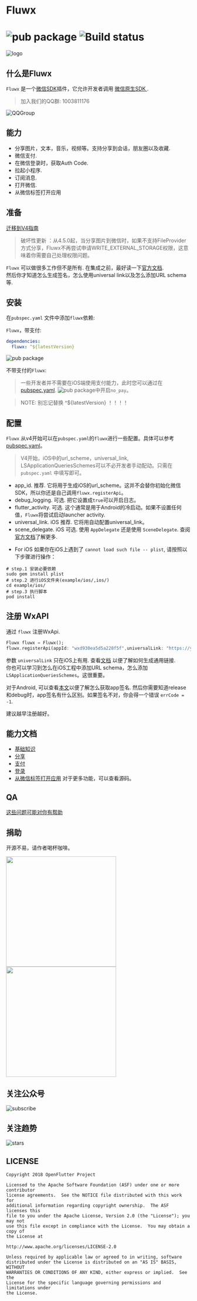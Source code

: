 # Fluwx
![pub package](https://img.shields.io/pub/v/fluwx.svg)
![Build status](https://github.com/OpenFlutter/fluwx/actions/workflows/build_test.yml/badge.svg)
======

![logo](https://gitee.com/OpenFlutter/resoures-repository/raw/master/fluwx/fluwx_logo.png)

## 什么是Fluwx
`Fluwx` 是一个[微信SDK](https://developers.weixin.qq.com/doc/oplatform/Mobile_App/Resource_Center_Homepage.html)插件，它允许开发者调用
[微信原生SDK ](https://developers.weixin.qq.com/doc/oplatform/Mobile_App/Resource_Center_Homepage.html).


> 加入我们的QQ群: 1003811176

![QQGroup](https://gitee.com/OpenFlutter/resoures-repository/raw/master/common/flutter.png)

## 能力

- 分享图片，文本，音乐，视频等。支持分享到会话，朋友圈以及收藏.
- 微信支付.
- 在微信登录时，获取Auth Code.
- 拉起小程序.
- 订阅消息.
- 打开微信.
- 从微信标签打开应用

## 准备

[迁移到V4指南](./doc/MIGRATE_TO_V4_CN.md)

> 破坏性更新 ：从4.5.0起，当分享图片到微信时，如果不支持FileProvider方式分享，Fluwx不再尝试申请WRITE_EXTERNAL_STORAGE权限，这意味着你需要自己处理权限问题。


`Fluwx` 可以做很多工作但不是所有. 在集成之前，最好读一下[官方文档](https://developers.weixin.qq.com/doc/oplatform/Mobile_App/Resource_Center_Homepage.html).  
 然后你才知道怎么生成签名，怎么使用universal link以及怎么添加URL schema等.


## 安装

在`pubspec.yaml` 文件中添加`fluwx`依赖:

`Fluwx`，带支付:

```yaml
dependencies:
  fluwx: ^${latestVersion}
```
![pub package](https://img.shields.io/pub/v/fluwx.svg)

不带支付的`Fluwx`:

> 一些开发者并不需要在iOS端使用支付能力，此时您可以通过在[pubspec.yaml](./example/pubspec.yaml).
![pub package](https://img.shields.io/pub/v/fluwx_no_pay.svg)中开启`no_pay`。

> NOTE: 别忘记替换 ^${latestVersion} ！！！！

## 配置

`Fluwx` 从v4开始可以在`pubspec.yaml`的`fluwx`进行一些配置。具体可以参考[pubspec.yaml](./example/pubspec.yaml#L10)。

> V4开始，iOS中的url_scheme，universal_link, LSApplicationQueriesSchemes可以不必开发者手动配动。只需在`pubspec.yaml`
> 中填写即可。

- app_id. 推荐. 它将用于生成iOS的url_scheme。这并不会替你初始化微信SDK，所以你还是自己调用`fluwx.registerApi`。
- debug_logging. 可选. 把它设置成`true`可以开启日志。
- flutter_activity. 可选. 这个通常是用于Android的冷启动。如果不设置任何值，`Fluwx`将尝试启动launcher activity.
- universal_link. iOS 推荐. 它将用自动配置universal_link。
- scene_delegate. iOS 可选. 使用 `AppDelegate` 还是使用 `SceneDelegate`. 查阅[官方文档](https://developers.weixin.qq.com/doc/oplatform/Mobile_App/Access_Guide/iOS.html)了解更多.

* For iOS
如果你在iOS上遇到了 `cannot load such file -- plist`, 请按照以下步骤进行操作：
```shell
# step.1 安装必要依赖
sudo gem install plist
# step.2 进行iOS文件夹(example/ios/,ios/)
cd example/ios/
# step.3 执行脚本
pod install
```

## 注册 WxAPI

通过 `fluwx` 注册WxApi.

```dart
Fluwx fluwx = Fluwx();
fluwx.registerApi(appId: "wxd930ea5d5a228f5f",universalLink: "https://your.univerallink.com/link/");
```

参数 `universalLink` 只在iOS上有用. 查看[文档](https://developers.weixin.qq.com/doc/oplatform/Mobile_App/Access_Guide/iOS.html) 以便了解如何生成通用链接.  
 你也可以学习到怎么在iOS工程中添加URL schema，怎么添加`LSApplicationQueriesSchemes`。这很重要。

对于Android, 可以查看[本文](https://developers.weixin.qq.com/doc/oplatform/Downloads/Android_Resource.html)以便了解怎么获取app签名.
然后你需要知道release和debug时，app签名有什么区别。如果签名不对，你会得一个错误 `errCode = -1`.

建议越早注册越好。

## 能力文档

- [基础知识](./doc/BASIC_KNOWLEDGE_CN.md)
- [分享](./doc/SHARE_CN.md)
- [支付](./doc/PAYMENT_CN.md)
- [登录](./doc/AUTH_CN.md)
- [从微信标签打开应用](./doc/LAUNCH_APP_FROM_H5_CN.md)
对于更多功能，可以查看源码。

## QA

[这些问题可能对你有帮助](./doc/QA_CN.md)

## 捐助
开源不易，请作者喝杯咖啡。

<img src="https://gitee.com/OpenFlutter/resoures-repository/raw/master/common/wx.jpeg" height="300">  <img src="https://gitee.com/OpenFlutter/resoures-repository/raw/master/common/ali.jpeg" height="300">

## 关注公众号
![subscribe](https://gitee.com/OpenFlutter/resoures-repository/raw/master/fluwx/wx_subscription.png)

## 关注趋势

![stars](https://starchart.cc/OpenFlutter/fluwx.svg)

## LICENSE

    Copyright 2018 OpenFlutter Project

    Licensed to the Apache Software Foundation (ASF) under one or more contributor
    license agreements.  See the NOTICE file distributed with this work for
    additional information regarding copyright ownership.  The ASF licenses this
    file to you under the Apache License, Version 2.0 (the "License"); you may not
    use this file except in compliance with the License.  You may obtain a copy of
    the License at

    http://www.apache.org/licenses/LICENSE-2.0

    Unless required by applicable law or agreed to in writing, software
    distributed under the License is distributed on an "AS IS" BASIS, WITHOUT
    WARRANTIES OR CONDITIONS OF ANY KIND, either express or implied.  See the
    License for the specific language governing permissions and limitations under
    the License.





